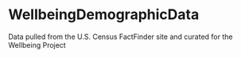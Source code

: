 # WellbeingDemographicData
Data pulled from the U.S. Census FactFinder site and curated for the Wellbeing Project
